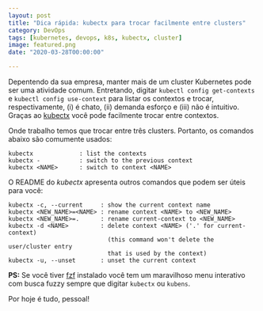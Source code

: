 ```yaml
---
layout: post
title: "Dica rápida: kubectx para trocar facilmente entre clusters"
category: DevOps
tags: [kubernetes, devops, k8s, kubectx, cluster]
image: featured.png
date: "2020-03-28T00:00:00"

---
```


Depentendo da sua empresa, manter mais de um cluster Kubernetes pode ser uma atividade comum. Entretando, digitar `kubectl config get-contexts` e `kubectl config use-context` para listar os contextos e trocar, respectivamente, (i) é chato, (ii) demanda esforço e (iii) não é intuitivo. Graças ao [kubectx](https://github.com/ahmetb/kubectx/) você pode facilmente trocar entre contextos.

Onde trabalho temos que trocar entre três clusters. Portanto, os comandos abaixo são comumente usados:

```
kubectx             : list the contexts
kubectx -           : switch to the previous context
kubectx <NAME>      : switch to context <NAME>
```

O README do _kubectx_ apresenta outros comandos que podem ser úteis para você:

```
kubectx -c, --current     : show the current context name
kubectx <NEW_NAME>=<NAME> : rename context <NAME> to <NEW_NAME>
kubectx <NEW_NAME>=.      : rename current-context to <NEW_NAME>
kubectx -d <NAME>         : delete context <NAME> ('.' for current-context)
                            (this command won't delete the user/cluster entry
                            that is used by the context)
kubectx -u, --unset       : unset the current context
```

**PS:** Se você tiver [fzf](https://github.com/junegunn/fzf) instalado você tem um maravilhoso menu interativo com busca fuzzy sempre que digitar `kubectx` ou `kubens`.

Por hoje é tudo, pessoal!
